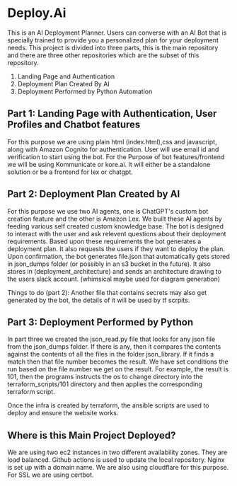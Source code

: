 # Deploy.Ai

 This is an AI Deployment Planner. Users can converse with an AI Bot that is specially trained to provide you a personalized plan for your deployment needs. This project is divided into three parts, this is the main repository and there are three other repositories which are the subset of this repository. 

1. Landing Page and Authentication
2. Deployment Plan Created By AI
3. Deployment Performed by Python Automation

## Part 1: Landing Page with Authentication, User Profiles and Chatbot features
For this purpose we are using plain html (index.html),css and javascript, along with Amazon Cognito for authentication. User will use email id and verification to start using the bot. For the Purpose of bot features/frontend we will be using Kommunicate or kore.ai. It will either be a standalone solution or be a frontend for lex or chatgpt. 


## Part 2: Deployment Plan Created by AI

For this purpose we use two AI agents, one is ChatGPT's custom bot creation feature and the other is Amazon Lex. We built these AI agents by feeding various self created custom knowledge base. The bot is designed to interact with the user and ask relevent questions about their deployment requirements. Based upon these requirements the bot generates a deployment plan. It also requests the users if they want to deploy the plan. Upon confirmation, the bot generates file.json that automatically gets stored in json_dumps folder (or possibly in an s3 bucket in the future). It also stores in (deployment_architecture) and sends an architecture drawing to the users slack account. (whimsical maybe used for diagram generation)

Things to do (part 2):
Another file that contains secrets may also get generated by the bot, the details of it will be used by tf scrpits.


## Part 3: Deployment Performed by Python

In part three we created the json_read.py file that looks for any json file from the json_dumps folder. If there is any, then it compares the contents against the contents of all the files in the folder json_library. If it finds a match then that file number becomes the result. We have set conditions the run based on the file number we get on the result. For example, the result is 101, then the programs instructs the os to change directory into the terraform_scripts/101 directory and then applies the corresponding terraform script.

Once the infra is created by terraform, the ansible scripts are used to deploy and ensure the website works.

## Where is this Main Project Deployed?

We are using two ec2 instances in two different availability zones. They are load balanced. Github actions is used to update the local repository. Nginx is set up with a domain name. We are also using cloudflare for this purpose. For SSL we are using certbot. 

